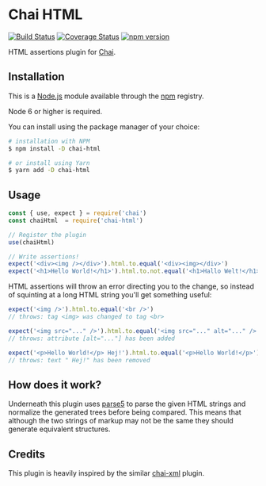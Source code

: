 # Chai HTML

[![Build Status](https://travis-ci.org/i-like-robots/chai-html.svg?branch=master)](https://travis-ci.org/i-like-robots/chai-html) [![Coverage Status](https://coveralls.io/repos/github/i-like-robots/chai-html/badge.svg?branch=master)](https://coveralls.io/github/i-like-robots/chai-html) [![npm version](https://badge.fury.io/js/chai-html.svg)](https://badge.fury.io/js/chai-html)

HTML assertions plugin for [Chai](http://chaijs.com/).

## Installation

This is a [Node.js] module available through the [npm] registry.

Node 6 or higher is required.

[Node.js]: https://nodejs.org/
[npm]: http://npmjs.com/

You can install using the package manager of your choice:

```sh
# installation with NPM
$ npm install -D chai-html

# or install using Yarn
$ yarn add -D chai-html
```

## Usage

```js
const { use, expect } = require('chai')
const chaiHtml  = require('chai-html')

// Register the plugin
use(chaiHtml)

// Write assertions!
expect('<div><img /></div>').html.to.equal('<div><img></div>')
expect('<h1>Hello World!</h1>').html.to.not.equal('<h1>Hallo Welt!</h1>')
```

HTML assertions will throw an error directing you to the change, so instead of squinting at a long HTML string you'll get something useful:

```js
expect('<img />').html.to.equal('<br />')
// throws: tag <img> was changed to tag <br>

expect('<img src="..." />').html.to.equal('<img src="..." alt="..." />')
// throws: attribute [alt="..."] has been added

expect('<p>Hello World!</p> Hej!').html.to.equal('<p>Hello World!</p>')
// throws: text " Hej!" has been removed
```

## How does it work?

Underneath this plugin uses [parse5](https://github.com/inikulin/parse5) to parse the given HTML strings and normalize the generated trees before being compared. This means that although the two strings of markup may not be the same they should generate equivalent structures.

## Credits

This plugin is heavily inspired by the similar [chai-xml](https://www.npmjs.com/package/chai-xml) plugin.
